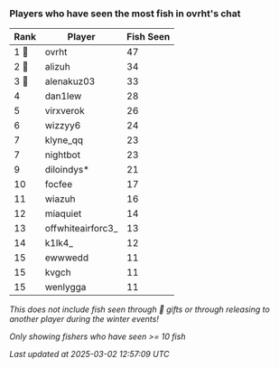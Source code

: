 ### Players who have seen the most fish in ovrht's chat
| Rank | Player | Fish Seen |
|------|--------|-----------|
| 1 🥇  | ovrht  | 47 |
| 2 🥈  | alizuh  | 34 |
| 3 🥉  | alenakuz03  | 33 |
| 4  | dan1lew  | 28 |
| 5  | virxverok  | 26 |
| 6  | wizzyy6  | 24 |
| 7  | klyne_qq  | 23 |
| 7  | nightbot  | 23 |
| 9  | diloindys*  | 21 |
| 10  | focfee  | 17 |
| 11  | wiazuh  | 16 |
| 12  | miaquiet  | 14 |
| 13  | offwhiteairforc3_  | 13 |
| 14  | k1lk4_  | 12 |
| 15  | ewwwedd  | 11 |
| 15  | kvgch  | 11 |
| 15  | wenlygga  | 11 |

_This does not include fish seen through 🎁 gifts or through releasing to another player during the winter events!_

_Only showing fishers who have seen >= 10 fish_

_Last updated at 2025-03-02 12:57:09 UTC_